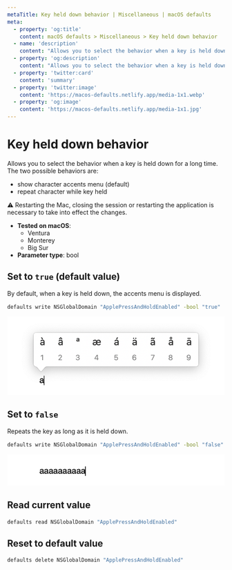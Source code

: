 ```yaml
---
metaTitle: Key held down behavior | Miscellaneous | macOS defaults
meta:
  - property: 'og:title'
    content: macOS defaults > Miscellaneous > Key held down behavior
  - name: 'description'
    content: "Allows you to select the behavior when a key is held down for a long time. The two possible behaviors are:\n\n- show character accents menu (default)\n- repeat character while key held\n\n⚠️ Restarting the Mac, closing the session or restarting the application is necessary to take into effect the changes.\n"
  - property: 'og:description'
    content: "Allows you to select the behavior when a key is held down for a long time. The two possible behaviors are:\n\n- show character accents menu (default)\n- repeat character while key held\n\n⚠️ Restarting the Mac, closing the session or restarting the application is necessary to take into effect the changes.\n"
  - property: 'twitter:card'
    content: 'summary'
  - property: 'twitter:image'
    content: 'https://macos-defaults.netlify.app/media-1x1.webp'
  - property: 'og:image'
    content: 'https://macos-defaults.netlify.app/media-1x1.jpg'
---
```


# Key held down behavior

Allows you to select the behavior when a key is held down for a long time. The two possible behaviors are:

- show character accents menu (default)
- repeat character while key held

⚠️ Restarting the Mac, closing the session or restarting the application is necessary to take into effect the changes.

<!-- break lists -->

- **Tested on macOS**:
  - Ventura
  - Monterey
  - Big Sur
- **Parameter type**: bool

## Set to `true` (default value)

By default, when a key is held down, the accents menu is displayed.

```bash
defaults write NSGlobalDomain "ApplePressAndHoldEnabled" -bool "true"
```

<img
  src="./misc-ApplePressAndHoldEnabled-true.png"
  alt="Example output with value set to true"
  width="696" height="252" style="height: auto"
/>

## Set to `false`

Repeats the key as long as it is held down.

```bash
defaults write NSGlobalDomain "ApplePressAndHoldEnabled" -bool "false"
```

<img
  src="./misc-ApplePressAndHoldEnabled-false.png"
  alt="Example output with value set to false"
  width="696" height="252" style="height: auto"
/>

## Read current value

```bash
defaults read NSGlobalDomain "ApplePressAndHoldEnabled"
```

## Reset to default value

```bash
defaults delete NSGlobalDomain "ApplePressAndHoldEnabled"
```
